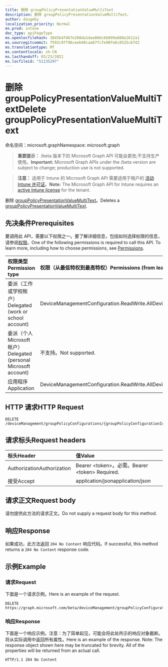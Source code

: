 ```yaml
---
title: 删除 groupPolicyPresentationValueMultiText
description: 删除 groupPolicyPresentationValueMultiText。
author: dougeby
localization_priority: Normal
ms.prod: intune
doc_type: apiPageType
ms.openlocfilehash: 3845b4f4b7e208da1dae866c6b099a688e2612a1
ms.sourcegitcommit: f592c9ff96ceeb40caa67fcfe90fe6c8525cb7d2
ms.translationtype: MT
ms.contentlocale: zh-CN
ms.lasthandoff: 03/23/2021
ms.locfileid: "51135297"
---
```

# <a name="delete-grouppolicypresentationvaluemultitext"></a><span data-ttu-id="b9a03-103">删除 groupPolicyPresentationValueMultiText</span><span class="sxs-lookup"><span data-stu-id="b9a03-103">Delete groupPolicyPresentationValueMultiText</span></span>

<span data-ttu-id="b9a03-104">命名空间：microsoft.graph</span><span class="sxs-lookup"><span data-stu-id="b9a03-104">Namespace: microsoft.graph</span></span>

> <span data-ttu-id="b9a03-105">**重要提示：** /beta 版本下的 Microsoft Graph API 可能会更改;不支持生产使用。</span><span class="sxs-lookup"><span data-stu-id="b9a03-105">**Important:** Microsoft Graph APIs under the /beta version are subject to change; production use is not supported.</span></span>

> <span data-ttu-id="b9a03-106">**注意：** 适用于 Intune 的 Microsoft Graph API 需要适用于租户的 [活动 Intune 许可证](https://go.microsoft.com/fwlink/?linkid=839381)。</span><span class="sxs-lookup"><span data-stu-id="b9a03-106">**Note:** The Microsoft Graph API for Intune requires an [active Intune license](https://go.microsoft.com/fwlink/?linkid=839381) for the tenant.</span></span>

<span data-ttu-id="b9a03-107">删除 [groupPolicyPresentationValueMultiText](../resources/intune-grouppolicy-grouppolicypresentationvaluemultitext.md)。</span><span class="sxs-lookup"><span data-stu-id="b9a03-107">Deletes a [groupPolicyPresentationValueMultiText](../resources/intune-grouppolicy-grouppolicypresentationvaluemultitext.md).</span></span>

## <a name="prerequisites"></a><span data-ttu-id="b9a03-108">先决条件</span><span class="sxs-lookup"><span data-stu-id="b9a03-108">Prerequisites</span></span>
<span data-ttu-id="b9a03-p101">要调用此 API，需要以下权限之一。要了解详细信息，包括如何选择权限的信息，请参阅[权限](/graph/permissions-reference)。</span><span class="sxs-lookup"><span data-stu-id="b9a03-p101">One of the following permissions is required to call this API. To learn more, including how to choose permissions, see [Permissions](/graph/permissions-reference).</span></span>

|<span data-ttu-id="b9a03-111">权限类型</span><span class="sxs-lookup"><span data-stu-id="b9a03-111">Permission type</span></span>|<span data-ttu-id="b9a03-112">权限（从最低特权到最高特权）</span><span class="sxs-lookup"><span data-stu-id="b9a03-112">Permissions (from least to most privileged)</span></span>|
|:---|:---|
|<span data-ttu-id="b9a03-113">委派（工作或学校帐户）</span><span class="sxs-lookup"><span data-stu-id="b9a03-113">Delegated (work or school account)</span></span>|<span data-ttu-id="b9a03-114">DeviceManagementConfiguration.ReadWrite.All</span><span class="sxs-lookup"><span data-stu-id="b9a03-114">DeviceManagementConfiguration.ReadWrite.All</span></span>|
|<span data-ttu-id="b9a03-115">委派（个人 Microsoft 帐户）</span><span class="sxs-lookup"><span data-stu-id="b9a03-115">Delegated (personal Microsoft account)</span></span>|<span data-ttu-id="b9a03-116">不支持。</span><span class="sxs-lookup"><span data-stu-id="b9a03-116">Not supported.</span></span>|
|<span data-ttu-id="b9a03-117">应用程序</span><span class="sxs-lookup"><span data-stu-id="b9a03-117">Application</span></span>|<span data-ttu-id="b9a03-118">DeviceManagementConfiguration.ReadWrite.All</span><span class="sxs-lookup"><span data-stu-id="b9a03-118">DeviceManagementConfiguration.ReadWrite.All</span></span>|

## <a name="http-request"></a><span data-ttu-id="b9a03-119">HTTP 请求</span><span class="sxs-lookup"><span data-stu-id="b9a03-119">HTTP Request</span></span>
<!-- {
  "blockType": "ignored"
}
-->
``` http
DELETE /deviceManagement/groupPolicyConfigurations/{groupPolicyConfigurationId}/definitionValues/{groupPolicyDefinitionValueId}/presentationValues/{groupPolicyPresentationValueId}
```

## <a name="request-headers"></a><span data-ttu-id="b9a03-120">请求标头</span><span class="sxs-lookup"><span data-stu-id="b9a03-120">Request headers</span></span>
|<span data-ttu-id="b9a03-121">标头</span><span class="sxs-lookup"><span data-stu-id="b9a03-121">Header</span></span>|<span data-ttu-id="b9a03-122">值</span><span class="sxs-lookup"><span data-stu-id="b9a03-122">Value</span></span>|
|:---|:---|
|<span data-ttu-id="b9a03-123">Authorization</span><span class="sxs-lookup"><span data-stu-id="b9a03-123">Authorization</span></span>|<span data-ttu-id="b9a03-124">Bearer &lt;token&gt;。必需。</span><span class="sxs-lookup"><span data-stu-id="b9a03-124">Bearer &lt;token&gt; Required.</span></span>|
|<span data-ttu-id="b9a03-125">接受</span><span class="sxs-lookup"><span data-stu-id="b9a03-125">Accept</span></span>|<span data-ttu-id="b9a03-126">application/json</span><span class="sxs-lookup"><span data-stu-id="b9a03-126">application/json</span></span>|

## <a name="request-body"></a><span data-ttu-id="b9a03-127">请求正文</span><span class="sxs-lookup"><span data-stu-id="b9a03-127">Request body</span></span>
<span data-ttu-id="b9a03-128">请勿提供此方法的请求正文。</span><span class="sxs-lookup"><span data-stu-id="b9a03-128">Do not supply a request body for this method.</span></span>

## <a name="response"></a><span data-ttu-id="b9a03-129">响应</span><span class="sxs-lookup"><span data-stu-id="b9a03-129">Response</span></span>
<span data-ttu-id="b9a03-130">如果成功，此方法返回 `204 No Content` 响应代码。</span><span class="sxs-lookup"><span data-stu-id="b9a03-130">If successful, this method returns a `204 No Content` response code.</span></span>

## <a name="example"></a><span data-ttu-id="b9a03-131">示例</span><span class="sxs-lookup"><span data-stu-id="b9a03-131">Example</span></span>

### <a name="request"></a><span data-ttu-id="b9a03-132">请求</span><span class="sxs-lookup"><span data-stu-id="b9a03-132">Request</span></span>
<span data-ttu-id="b9a03-133">下面是一个请求示例。</span><span class="sxs-lookup"><span data-stu-id="b9a03-133">Here is an example of the request.</span></span>
``` http
DELETE https://graph.microsoft.com/beta/deviceManagement/groupPolicyConfigurations/{groupPolicyConfigurationId}/definitionValues/{groupPolicyDefinitionValueId}/presentationValues/{groupPolicyPresentationValueId}
```

### <a name="response"></a><span data-ttu-id="b9a03-134">响应</span><span class="sxs-lookup"><span data-stu-id="b9a03-134">Response</span></span>
<span data-ttu-id="b9a03-p102">下面是一个响应示例。注意：为了简单起见，可能会将此处所示的响应对象截断。将从实际调用中返回所有属性。</span><span class="sxs-lookup"><span data-stu-id="b9a03-p102">Here is an example of the response. Note: The response object shown here may be truncated for brevity. All of the properties will be returned from an actual call.</span></span>
``` http
HTTP/1.1 204 No Content
```




